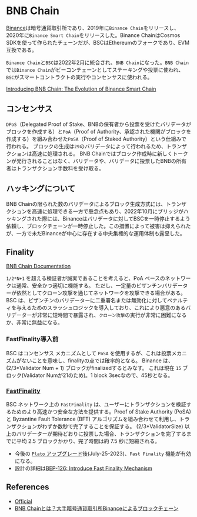 # BNB Chain

[Binance](https://www.binance.com/en)は暗号通貨取引所であり、2019年に`Binance Chain`をリリースし、2020年に`Binance Smart Chain`をリリースした。Binance ChainはCosmos SDKを使って作られたチェーンだが、BSCはEthereumのフォークであり、EVM互換である。

`Binance Chain`と`BSC`は2022年2月に統合され、`BNB Chain`になった。`BNB Chain`では`Binance Chain`がビーコンチェーンとしてステーキングや投票に使われ、`BSC`がスマートコントラクトの実行やコンセンサスに使われる。

[Introducing BNB Chain: The Evolution of Binance Smart Chain](https://www.binance.com/en/support/announcement/introducing-bnb-chain-the-evolution-of-binance-smart-chain-854415cf3d214371a7b60cf01ead0918)

## コンセンサス

`DPoS`（Delegated Proof of Stake、BNBの保有者から投票を受けたバリデータがブロックを作成する）と`PoA`（Proof of Authority、承認された機関がブロックを作成する）を組み合わせた`PoSA`（Proof of Staked Authority）という仕組みで行われる。
ブロックの生成は`29`のバリデータによって行われるため、トランザクションは高速に処理される。
BNB Chainではブロック作成時に新しくトークンが発行されることはなく、バリデータや、バリデータに投票したBNBの所有者はトランザクション手数料を受け取る。

## ハッキングについて

BNB Chainの限られた数のバリデータによるブロック生成方式には、トランザクションを高速に処理できる一方で懸念点もあり、2022年10月にブリッジがハッキングされた際には、Binanceはバリデータに対してBSCを一時停止するよう依頼し、ブロックチェーンが一時停止した。この措置によって被害は抑えられたが、一方で未だBinanceが中心に存在する中央集権的な運用体制も露呈した。

## Finality

[BNB Chain Documentation](https://docs.bnbchain.org/docs/learn/intro/#fast-finality)

`1/2*N+1` を超える検証者が誠実であることを考えると、PoA ベースのネットワークは通常、安全かつ適切に機能する。
ただし、一定量のビザンチンバリデーターが依然としてクローン攻撃を通じてネットワークを攻撃できる場合がある。 BSC は、ビザンチンのバリデーターに二重署名または無効化に対してペナルティを与えるためのスラッシュロジックを導入しており、これにより悪意のあるバリデーターが非常に短時間で暴露され、`クローン攻撃`の実行が非常に困難になるか、非常に無益になる。

### FastFinality導入前

BSC はコンセンサス メカニズムとして `PoSA` を使用するが、これは投票メカニズムがないことを意味し、finalityの点では確率的となる。
Binance は、(2/3*Validator Num + 1) ブロックがfinalizedするとみなす。
これは現在 `15` ブロック(Validator Numが21のため)。1 block 3secなので、45秒となる。

### [FastFinality](https://www.bnbchain.org/en/blog/the-coming-fastfinality-on-bsc/)

BSC ネットワーク上の `FastFinality` は、ユーザーにトランザクションを検証するためのより高速かつ安全な方法を提供する。Proof of Stake Authority (PoSA) と Byzantine Fault Tolerance (BFT) アルゴリズムを組み合わせて利用し、トランザクションがわずか数秒で完了することを保証する。
(2/3*ValidatorSize) 以上のバリデーターが期待どおりに投票した場合、トランザクションを完了するまでに平均 2.5 ブロックかかり、完了時間は約 7.5 秒に短縮される。

- 今後の [`Plato` アップグレード](https://forum.bnbchain.org/t/bnb-chain-upgrades-mainnet/936#platoupcoming-6)後(July-25-2023)、`Fast Finality` 機能が有効になる。
- 設計の詳細は[BEP-126: Introduce Fast Finality Mechanism](https://github.com/bnb-chain/BEPs/blob/master/BEP126.md)

## References

- [Official](https://www.bnbchain.org/en)
- [BNB Chainとは？大手暗号通貨取引所Binanceによるブロックチェーン](https://gaiax-blockchain.com/bnb-chain)
